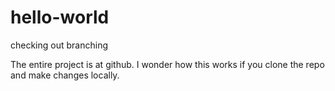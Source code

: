 # hello-world
checking out branching

The entire project is at github. I wonder how this works if you clone the repo and make changes locally.
